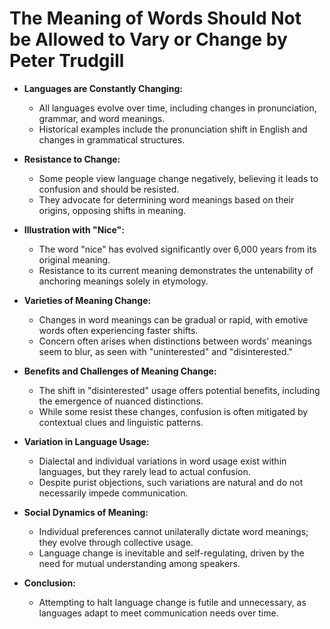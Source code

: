 # The Meaning of Words Should Not be Allowed to Vary or Change by Peter Trudgill

- **Languages are Constantly Changing:**
	- All languages evolve over time, including changes in pronunciation, grammar, and word meanings.
	- Historical examples include the pronunciation shift in English and changes in grammatical structures.
  
- **Resistance to Change:**
	- Some people view language change negatively, believing it leads to confusion and should be resisted.
	- They advocate for determining word meanings based on their origins, opposing shifts in meaning.
  
- **Illustration with "Nice":**
	- The word "nice" has evolved significantly over 6,000 years from its original meaning.
	- Resistance to its current meaning demonstrates the untenability of anchoring meanings solely in etymology.

- **Varieties of Meaning Change:**
	- Changes in word meanings can be gradual or rapid, with emotive words often experiencing faster shifts.
	- Concern often arises when distinctions between words' meanings seem to blur, as seen with "uninterested" and "disinterested."

- **Benefits and Challenges of Meaning Change:**
	- The shift in "disinterested" usage offers potential benefits, including the emergence of nuanced distinctions.
	- While some resist these changes, confusion is often mitigated by contextual clues and linguistic patterns.

- **Variation in Language Usage:**
	- Dialectal and individual variations in word usage exist within languages, but they rarely lead to actual confusion.
	- Despite purist objections, such variations are natural and do not necessarily impede communication.

- **Social Dynamics of Meaning:**
	- Individual preferences cannot unilaterally dictate word meanings; they evolve through collective usage.
	- Language change is inevitable and self-regulating, driven by the need for mutual understanding among speakers.

- **Conclusion:**
	- Attempting to halt language change is futile and unnecessary, as languages adapt to meet communication needs over time.